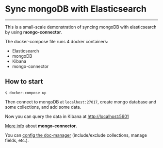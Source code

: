 # Sync mongoDB with Elasticsearch
----
This is a small-scale demonstration of syncing mongoDB with elasticsearch by using **mongo-connector**.

The docker-compose file runs 4 docker containers:

- Elasticsearch
- mongoDB
- Kibana
- mongo-connector

## How to start
```
$ docker-compose up
```

Then connect to mongoDB at `localhost:27017`, create mongo database and some collections, and add some data. 

Now you can query the data in Kibana at [http://localhost:5601](http://localhost:5601)

[More info](https://github.com/mongodb-labs/mongo-connector/wiki/Usage%20with%20ElasticSearch) about **mongo-connector**.

You can [config the doc-manager](https://github.com/mongodb-labs/mongo-connector/wiki/Configuration%20Options) (include/exclude collections, manage fields, etc.).
